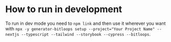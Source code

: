 # How to run in development

To run in dev mode you need to `npm link` and then use it wherever you want with `npx -y generator-bitloops setup --project="Your Project Name" --nextjs --typescript --tailwind --storybook --cypress --bitloops`.
